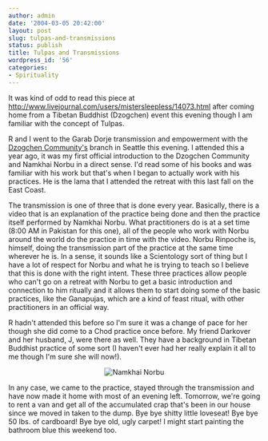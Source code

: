 ```yaml
---
author: admin
date: '2004-03-05 20:42:00'
layout: post
slug: tulpas-and-transmissions
status: publish
title: Tulpas and Transmissions
wordpress_id: '56'
categories:
- Spirituality
---
```

It was kind of odd to read this piece at <a href="http://www.livejournal.com/users/mistersleepless/14073.html">http://www.livejournal.com/users/mistersleepless/14073.html</a> after coming home from a Tibetan Buddhist (Dzogchen) event this evening though I am familiar with the concept of Tulpas.

R and I went to the Garab Dorje transmission and empowerment with the <a href="http://www.tsegyalgar.org/">Dzogchen Community's</a> branch in Seattle this evening. I attended this a year ago, it was my first official introduction to the Dzogchen Community and Namkhai Norbu in a direct sense. I'd read some of his books and was familiar with his work but that's when I began to actually work with his practices. He is the lama that I attended the retreat with this last fall on the East Coast.

The transmission is one of three that is done every year. Basically, there is a video that is an explanation of the practice being done and then the practice itself performed by Namkhai Norbu. What practitioners do is at a set time (8:00 AM in Pakistan for this one), all of the people who work with Norbu around the world do the practice in time with the video. Norbu Rinpoche is, himself, doing the transmission part of the practice at the same time wherever he is. In a sense, it sounds like a Scientology sort of thing but I have a lot of respect for Norbu and what he is trying to teach so I believe that this is done with the right intent. These three practices allow people who can't go on a retreat with Norbu to get a basic introduction and connection to him ritually and it allows them to start doing some of the basic practices, like the Ganapujas, which are a kind of feast ritual, with other practitioners in an official way.

R hadn't attended this before so I'm sure it was a change of pace for her though she did come to a Chod practice once before. My friend Darkover and her husband, J, were there as well. They have a background in Tibetan Buddhist practice of some sort (I haven't ever had her really explain it all to me though I'm sure she will now!).
<p align="center"><img src="http://www.arcanology.com/images/NNR0001.jpg" alt="Namkhai Norbu" /></p>
In any case, we came to the practice, stayed through the transmission and have now made it home with most of an evening left. Tomorrow, we're going to rent a van and get all of the accumulated crap that's been in our house since we moved in taken to the dump. Bye bye shitty little loveseat! Bye bye 50 lbs. of cardboard! Bye bye old, ugly carpet! I might start painting the bathroom blue this weekend too.

